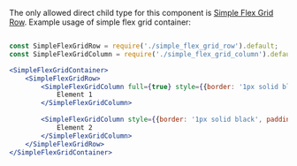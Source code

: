 The only allowed direct child type for this component is [Simple Flex Grid Row](#simpleflexgridrow).
Example usage of simple flex grid container:

```jsx

const SimpleFlexGridRow = require('./simple_flex_grid_row').default;
const SimpleFlexGridColumn = require('./simple_flex_grid_column').default;

<SimpleFlexGridContainer>
    <SimpleFlexGridRow>
        <SimpleFlexGridColumn full={true} style={{border: '1px solid black', padding: '5px', backgroundColor: '#039be5'}}>
            Element 1
        </SimpleFlexGridColumn>
        
        <SimpleFlexGridColumn style={{border: '1px solid black', padding: '5px', backgroundColor: '#039be5'}}>
            Element 2
        </SimpleFlexGridColumn>
    </SimpleFlexGridRow>
</SimpleFlexGridContainer>

```